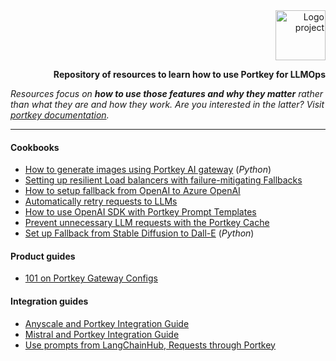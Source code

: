 <div align="right">
  <a href="#">
  	<img src="https://media.giphy.com/media/JIX9t2j0ZTN9S/giphy-downsized.gif" alt="Logo project" height="80" />
  </a>
  <br>
  <p>
     <b>Repository of resources to learn how to use Portkey for LLMOps</b>
     <br>
  </p>
</div>

<i> Resources focus on <b>how to use those features and why they matter</b> rather than what they are and how they work. Are you interested in the latter? Visit <a href="https://portkey.ai/docs">portkey documentation</a>.</i>

---

#### Cookbooks

- [How to generate images using Portkey AI gateway](./examples/image-generation.ipynb) (_Python_)
- [Setting up resilient Load balancers with failure-mitigating Fallbacks](./ai-gateway/resilient-loadbalancing-with-failure-mitigating-fallbacks.md)
- [How to setup fallback from OpenAI to Azure OpenAI](./ai-gateway/how-to-setup-fallback-from-openai-to-azure-openai.md)
- [Automatically retry requests to LLMs](./ai-gateway/automatically-retry-requests-to-llms.md)
- [How to use OpenAI SDK with Portkey Prompt Templates](./ai-gateway/how-to-use-openai-sdk-with-portkey-prompt-templates.md)
- [Prevent unnecessary LLM requests with the Portkey Cache](./ai-gateway/prevent-unnecessary-llm-requests-with-the-portkey-cache.md)
- [Set up Fallback from Stable Diffusion to Dall-E](./ai-gateway/set-up-fallback-from-stable-diffusion-to-dall-e.ipynb) (_Python_)

#### Product guides

- [101 on Portkey Gateway Configs](./product/101-portkey-gateway-configs.md)

#### Integration guides

- [Anyscale and Portkey Integration Guide](./examples/Anyscale_Portkey.md)
- [Mistral and Portkey Integration Guide](./examples/Mistral_Portkey.md)
- [Use prompts from LangChainHub, Requests through Portkey](./integrations/how-to-use-prompts-from-langchain-hub-and-requests-through-portkey.md)
